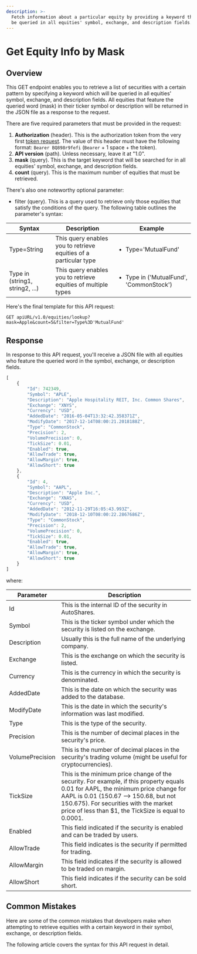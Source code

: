 ```yaml
---
description: >-
  Fetch information about a particular equity by providing a keyword that will
  be queried in all equities' symbol, exchange, and description fields.
---
```


# Get Equity Info by Mask

## Overview

This GET endpoint enables you to retrieve a list of securities with a certain pattern by specifying a keyword which will be queried in all equities' symbol, exchange, and description fields. All equities that feature the queried word (mask) in their ticker symbol or description will be returned in the JSON file as a response to the request.

There are five required parameters that must be provided in the request:

1. **Authorization** (header). This is the authorization token from the very first [token request](broken-reference). The value of this header must have the following format: `Bearer BQ898r9fefi` (`Bearer` + 1 space + the token).
2. **API version** (path). Unless necessary, leave it at "1.0".
3. **mask** (query). This is the target keyword that will be searched for in all equities' symbol, exchange, and description fields.
4. **count** (query). This is the maximum number of equities that must be retrieved.

There's also one noteworthy optional parameter:

* filter (query). This is a query used to retrieve only those equities that satisfy the conditions of the query. The following table outlines the parameter's syntax:

| Syntax                          | Description                                                      | Example                                                 |
| ------------------------------- | ---------------------------------------------------------------- | ------------------------------------------------------- |
| Type=String                     | This query enables you to retrieve equities of a particular type | <ul><li>Type='MutualFund'</li></ul>                     |
| Type in (string1, string2, ...) | This query enables you to retrieve equities of multiple types    | <ul><li>Type in ('MutualFund', 'CommonStock')</li></ul> |

Here's the final template for this API request:

```
GET apiURL/v1.0/equities/lookup?mask=Apple&count=5&filter=Type%3D'MutualFund'
```

## Response

In response to this API request, you'll receive a JSON file with all equities who feature the queried word in the symbol, exchange, or description fields.

```javascript
[
    {
        "Id": 742349,
        "Symbol": "APLE",
        "Description": "Apple Hospitality REIT, Inc. Common Shares",
        "Exchange": "XNYS",
        "Currency": "USD",
        "AddedDate": "2016-05-04T13:32:42.358371Z",
        "ModifyDate": "2017-12-14T08:00:21.2018188Z",
        "Type": "CommonStock",
        "Precision": 2,
        "VolumePrecision": 0,
        "TickSize": 0.01,
        "Enabled": true,
        "AllowTrade": true,
        "AllowMargin": true,
        "AllowShort": true
    },
    {
        "Id": 4,
        "Symbol": "AAPL",
        "Description": "Apple Inc.",
        "Exchange": "XNAS",
        "Currency": "USD",
        "AddedDate": "2012-11-29T16:05:43.993Z",
        "ModifyDate": "2018-12-10T08:00:22.2867686Z",
        "Type": "CommonStock",
        "Precision": 2,
        "VolumePrecision": 0,
        "TickSize": 0.01,
        "Enabled": true,
        "AllowTrade": true,
        "AllowMargin": true,
        "AllowShort": true
    }
]
```

where:

| Parameter       | Description                                                                                                                                                                                                                                                                 |
| --------------- | --------------------------------------------------------------------------------------------------------------------------------------------------------------------------------------------------------------------------------------------------------------------------- |
| Id              | This is the internal ID of the security in AutoShares.                                                                                                                                                                                                                      |
| Symbol          | This is the ticker symbol under which the security is listed on the exchange.                                                                                                                                                                                               |
| Description     | Usually this is the full name of the underlying company.                                                                                                                                                                                                                    |
| Exchange        | This is the exchange on which the security is listed.                                                                                                                                                                                                                       |
| Currency        | This is the currency in which the security is denominated.                                                                                                                                                                                                                  |
| AddedDate       | This is the date on which the security was added to the database.                                                                                                                                                                                                           |
| ModifyDate      | This is the date in which the security's information was last modified.                                                                                                                                                                                                     |
| Type            | This is the type of the security.                                                                                                                                                                                                                                           |
| Precision       | This is the number of decimal places in the security's price.                                                                                                                                                                                                               |
| VolumePrecision | This is the number of decimal places in the security's trading volume (might be useful for cryptocurrencies).                                                                                                                                                               |
| TickSize        | This is the minimum price change of the security. For example, if this property equals 0.01 for AAPL, the minimum price change for AAPL is 0.01 (150.67 —> 150.68, but not 150.675). For securities with the market price of less than $1, the TickSize is equal to 0.0001. |
| Enabled         | This field indicated if the security is enabled and can be traded by users.                                                                                                                                                                                                 |
| AllowTrade      | This field indicates is the security if permitted for trading.                                                                                                                                                                                                              |
| AllowMargin     | This field indicates if the security is allowed to be traded on margin.                                                                                                                                                                                                     |
| AllowShort      | This field indicates if the security can be sold short.                                                                                                                                                                                                                     |

## Common Mistakes

Here are some of the common mistakes that developers make when attempting to retrieve equities with a certain keyword in their symbol, exchange, or description fields.

The following article covers the syntax for this API request in detail.
